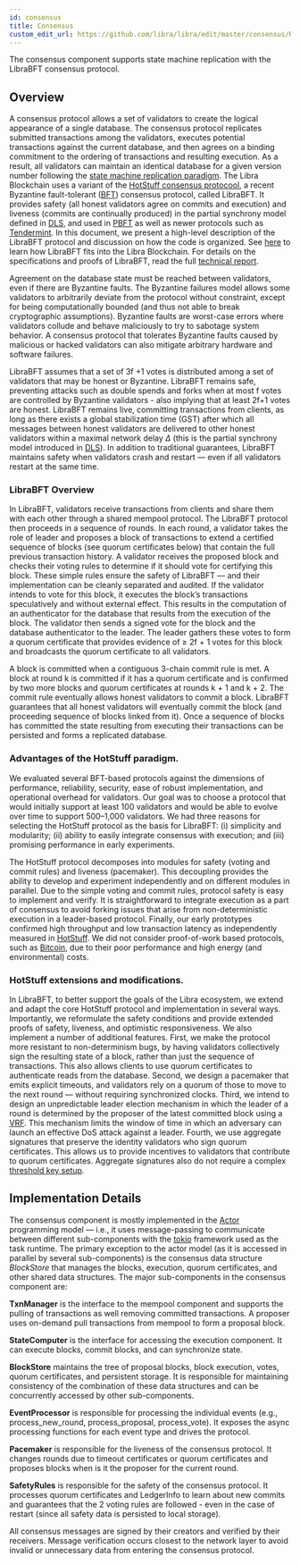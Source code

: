```yaml
---
id: consensus
title: Consensus
custom_edit_url: https://github.com/libra/libra/edit/master/consensus/README.md
---
```


The consensus component supports state machine replication with the LibraBFT consensus protocol.

## Overview

A consensus protocol allows a set of validators to create the logical appearance of a single database. The consensus protocol replicates submitted transactions among the validators, executes potential transactions against the current database, and then agrees on a binding commitment to the ordering of transactions and resulting execution. As a result, all validators can maintain an identical database for a given version number following the [state machine replication paradigm](https://dl.acm.org/citation.cfm?id=98167). The Libra Blockchain uses a variant of the [HotStuff consensus protocool](https://arxiv.org/pdf/1803.05069.pdf), a recent Byzantine fault-tolerant ([BFT](https://en.wikipedia.org/wiki/Byzantine_fault)) consensus protocol,
 called LibraBFT. It provides safety (all honest validators agree on commits and execution) and liveness (commits are continually produced) in the partial synchrony model defined in [DLS](https://groups.csail.mit.edu/tds/papers/Lynch/jacm88.pdf), and used in [PBFT](http://pmg.csail.mit.edu/papers/osdi99.pdf) as well as newer protocols such as [Tendermint](https://arxiv.org/abs/1807.04938).  In this document, we present a high-level description of the LibraBFT protocol and discussion on how the code is organized.  See [here](https://developers.libra.org/docs/the-libra-blockchain-paper) to learn how LibraBFT fits into the Libra Blockchain.  For details on the specifications and proofs of LibraBFT, read the full [technical report](https://developers.libra.org/docs/state-machine-replication-paper).

Agreement on the database state must be reached between validators, even if there are Byzantine faults. The Byzantine failures model allows some validators to arbitrarily deviate from the protocol without constraint, except for being computationally bounded (and thus not able to break cryptographic assumptions). Byzantine faults are worst-case errors where validators collude and behave maliciously to try to sabotage system behavior. A consensus protocol that tolerates Byzantine faults caused by malicious or hacked validators can also mitigate arbitrary hardware and software failures.

LibraBFT assumes that a set of 3f +1 votes is distributed among a set of validators that may be honest or Byzantine. LibraBFT remains safe, preventing attacks such as double spends and forks when at most f votes are controlled by Byzantine validators - also implying that at least 2f+1 votes are honest. LibraBFT remains live, committing transactions from clients, as long as there exists a global stabilization time (GST) after which all messages between honest validators are delivered to other honest validators within a maximal network delay $\Delta$ (this is the partial synchrony model introduced in [DLS](https://groups.csail.mit.edu/tds/papers/Lynch/jacm88.pdf)). In addition to traditional guarantees, LibraBFT maintains safety when validators crash and restart — even if all validators restart at the same time.

### LibraBFT Overview

In LibraBFT, validators receive transactions from clients and share them with each other through a shared mempool protocol. The LibraBFT protocol then proceeds in a sequence of rounds. In each round, a validator takes the role of leader and proposes a block of transactions to extend a certified sequence of blocks (see quorum certificates below) that contain the full previous transaction history. A validator receives the proposed block and checks their voting rules to determine if it should vote for certifying this block. These simple rules ensure the safety of LibraBFT — and their implementation can be cleanly separated and audited. If the validator intends to vote for this block, it executes the block’s transactions speculatively and without external effect. This results in the computation of an authenticator for the database that results from the execution of the block. The validator then sends a signed vote for the block and the database authenticator to the leader. The leader gathers these votes to form a quorum certificate that provides evidence of $\ge$ 2f + 1 votes for this block and broadcasts the quorum certificate to all validators.

A block is committed when a contiguous 3-chain commit rule is met. A block at round k is committed if it has a quorum certificate and is confirmed by two more blocks and quorum certificates at rounds k + 1 and k + 2. The commit rule eventually allows honest validators to commit a block. LibraBFT guarantees that all honest validators will eventually commit the block (and proceeding sequence of blocks linked from it). Once a sequence of blocks has committed the state resulting from executing their transactions can be persisted and forms a replicated database.

### Advantages of the HotStuff paradigm.

We evaluated several BFT-based protocols against the dimensions of performance, reliability, security, ease of robust implementation, and operational overhead for validators. Our goal was to choose a protocol that would initially support at least 100 validators and would be able to evolve over time to support 500–1,000 validators. We had three reasons for selecting the HotStuff protocol as the basis for LibraBFT: (i) simplicity and modularity; (ii) ability to easily integrate consensus with execution; and (iii) promising performance in early experiments.

The HotStuff protocol decomposes into modules for safety (voting and commit rules) and liveness (pacemaker). This decoupling provides the ability to develop and experiment independently and on different modules in parallel. Due to the simple voting and commit rules, protocol safety is easy to implement and verify. It is straightforward to integrate execution as a part of consensus to avoid forking issues that arise from non-deterministic execution in a leader-based protocol. Finally, our early prototypes confirmed high throughput and low transaction latency as independently measured in [HotStuff]((https://arxiv.org/pdf/1803.05069.pdf)). We did not consider proof-of-work based protocols, such as [Bitcoin](https://bitcoin.org/bitcoin.pdf), due to their poor performance
and high energy (and environmental) costs.

### HotStuff extensions and modifications.

In LibraBFT, to better support the goals of the Libra ecosystem, we extend and adapt the core HotStuff protocol and implementation in several ways. Importantly, we reformulate the safety conditions and provide extended proofs of safety, liveness, and optimistic responsiveness. We also implement a number of additional features. First, we make the protocol more resistant to non-determinism bugs, by having validators collectively sign the resulting state of a block, rather than just the sequence of transactions. This also allows clients to use quorum certificates to authenticate reads from the database. Second, we design a pacemaker that emits explicit timeouts, and validators rely on a quorum of those to move to the next round — without requiring synchronized clocks. Third, we intend to design an unpredictable leader election mechanism in which the leader of a round is determined by the proposer of the latest committed block using a [VRF](https://people.csail.mit.edu/silvio/Selected%20Scientific%20Papers/Pseudo%20Randomness/Verifiable_Random_Functions.pdf). This mechanism limits the window of time in which an adversary can launch an effective DoS attack against a leader. Fourth, we use aggregate signatures that preserve the identity validators who sign quorum certificates. This allows us to provide incentives to validators that contribute to quorum certificates. Aggregate signatures also do not require a complex [threshold key setup](https://www.cypherpunks.ca/~iang/pubs/DKG.pdf).

## Implementation Details

The consensus component is mostly implemented in the
[Actor](https://en.wikipedia.org/wiki/Actor_model) programming model &mdash; i.e., it uses message-passing to communicate between different sub-components with the [tokio](https://tokio.rs/) framework used as the task runtime. The primary exception to the actor model (as it is accessed in parallel by several sub-components) is the consensus data structure *BlockStore* that manages the blocks, execution, quorum certificates, and other shared data structures.  The major sub-components in the consensus component are:

**TxnManager** is the interface to the mempool component and supports the pulling of transactions as well removing committed transactions.  A proposer uses on-demand pull transactions from mempool to form a proposal block.

**StateComputer** is the interface for accessing the execution component.  It can execute blocks, commit blocks, and can synchronize state.

**BlockStore** maintains the tree of proposal blocks, block execution, votes, quorum certificates, and persistent storage.  It is responsible for maintaining consistency of the combination of these data structures and can be concurrently accessed by other sub-components. 

**EventProcessor** is responsible for processing the individual events (e.g., process_new_round, process_proposal, process_vote).  It exposes the async processing functions for each event type and drives the protocol.

**Pacemaker** is responsible for the liveness of the consensus protocol.  It changes rounds due to timeout certificates or quorum certificates and proposes blocks when is it the proposer for the current round.

**SafetyRules** is responsible for the safety of the consensus protocol.  It processes quorum certificates and LedgerInfo to learn about new commits and guarantees that the 2 voting rules are followed - even in the case of restart (since all safety data is persisted to local storage). 

All consensus messages are signed by their creators and verified by their receivers.  Message verification occurs closest to the network layer to avoid invalid or unnecessary data from entering the consensus protocol.

